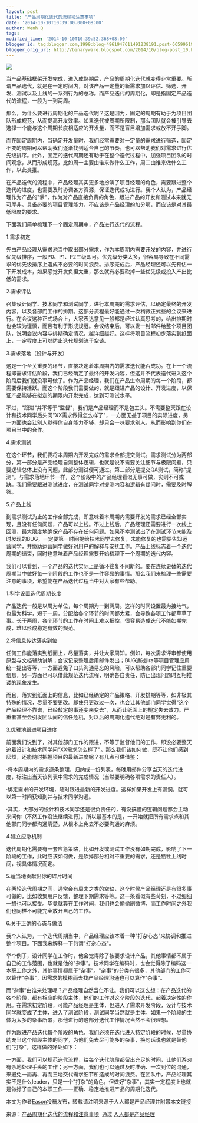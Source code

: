 ```yaml
---
layout: post
title: "产品周期化迭代的流程和注意事项"
date: '2014-10-10T10:39:00.000+08:00'
author: Wenh Q
tags:
modified_time: '2014-10-10T10:39:52.368+08:00'
blogger_id: tag:blogger.com,1999:blog-4961947611491238191.post-6659961953855087314
blogger_orig_url: http://binaryware.blogspot.com/2014/10/blog-post_10.html
---
```

![](https://images-blogger-opensocial.googleusercontent.com/gadgets/proxy?url=http%3A%2F%2Fs14.sinaimg.cn%2Fmw690%2F001RazDXgy6HyoQor132d&container=blogger&gadget=a&rewriteMime=image%2F*)

当产品基础框架开发完成，进入成熟期后，产品的周期化迭代就变得非常重要。所谓产品迭代，就是在一定时间内，对该产品一定量的新需求加以评估、筛选、开发、测试以及上线的一系列行为的总称。而产品迭代的周期化，即是指固定产品迭代的流程，一般为一到两周。

那么，为什么要进行周期化的产品迭代呢？这是因为，固定的周期有助于为项目团队形成规范，从而提高开发效率。如果迭代被周期所限制，那么团队就会被引导去选择一个能与这个周期长度相适应的开发量，而不是盲目增加需求或放不开手脚。

而在固定周期内，当确定开发量时，我们经常需要对一定量的需求进行筛选，固定不变的周期可以帮助我们逐渐找到适合自己的节奏，也可以帮助我们对需求进行优先级排序。此外，固定的迭代周期还有助于在整个迭代过程中，加强项目团队的时间观念，从而形成规范，比如周一主要由谁来做什么工作，周二由谁来做什么工作，以此类推。

在产品迭代的流程中，产品经理其实更多地扮演了项目经理的角色，需要跟进整个迭代的进度，也需要及时协调各方资源，保证迭代成功进行。我个人认为，产品经理作为产品的"爹"，作为对产品直接负责的角色，跟进产品的开发和测试本来就无可厚非。具备必要的项目管理能力，不应该是产品经理的加分项，而应该是对其最低限度的要求。

下面我们简单梳理下一个固定周期中，产品进行迭代的流程。

1.需求初定

先由产品经理从需求池当中取出部分需求，作为本周期内需要开发的内容，并进行优先级排序，一般P0、P1、P2三级即可。优先级分类太多，很容易导致在不同需求的优先级排序上造成不必要的时间浪费。排序完成后，产品经理还可以先预估一下开发成本，如果感觉开发负担太重，那么就有必要砍掉一些优先级或投入产出比低的需求。

2.需求评估

召集设计同学、技术同学和测试同学，进行本周期的需求评估，以确定最终的开发内容，以及各部门工作的排期。这部分流程最好能通过一次稍微正式些的会议来进行。在会议这种正式场合上，大家表达意见一般都是经过认真思考的，给出排期时也会较为谨慎，而且有利于形成规范。会议结束后，可以发一封邮件给整个项目团队，说明会议内容与排期确定情况，越详细越好。这样将项目流程初步落实到纸面上，一定程度上可以防止迭代规划流于空谈。

3.需求落地（设计与开发）

这是一个至关重要的环节，直接决定着本周期内的需求迭代能否成功。在上一个流程即需求评估阶段，我们已经确定了最终的开发内容，但这并不代表迭代进入这个阶段后我们就没事可做了。作为产品经理，我们在产品生命周期的每一个阶段，都需要保持活跃。而这个阶段我们需要做的，就是跟进产品的设计、开发进度，以保证产品能够在拟定的期限内开发完成，达到可测试水平。

不过，"跟进"并不等于"监督"，我们是产品经理而不是包工头。不需要整天跟在设计和技术同学后头问"XX需求做得怎么样了"，一方面无益于项目的实际进度，另一方面也会让别人觉得你自身能力不够，却只会一味要求别人，从而影响到你们在项目当中的合作。

4.需求测试

在这个环节，我们要将本周期内开发完成的需求全部提交测试。需求测试分为两部分，第一部分是产品经理自测整体逻辑，也就是说不需要关注细节与极限问题，只要逻辑总体上没有问题，此部分测试便可通过。第二部分是提交QA测试，简称"提测"。与需求落地环节一样，这个阶段中的产品经理看似无事可做，实则不可或缺。我们需要跟进测试进度，在测试同学对提测内容和逻辑有疑问时，需要及时解答。

5.产品上线

到需求测试为止的工作全部完成，即意味着本周期内需要开发的需求已经全部实现，且没有任何问题，产品可以上线。不过上线后，产品经理还需要进行一次线上回测，最大限度地确保产品不存在任何问题。如果不幸测试出了在测试环节未能及时发现的BUG，一定要第一时间提给技术同学去修复，未能修复的也需要告知运营同学，并协助运营同学做好对用户的解释与安抚工作。产品上线标志着一个迭代周期的结束，同时也意味着产品经理需要开始梳理下一个周期的迭代内容。

我们可以看到，一个产品的迭代实际上是循环往复不间断的。要在连续更替的迭代周期当中做好每一个阶段的工作也不是一件容易的事情。那么我们来梳理一些需要注意的事项，希望能在产品迭代过程当中对大家有些帮助。

1.科学设置迭代周期长度

产品迭代一般是以周为单位，每个周期为一到两周。这样的时间设置最为接地气，也最为科学，短于一周，分配给各个环节的时间都太紧，会导致各项工作都草草了事。长于两周，各个环节的工作在时间上难以把控，很容易造成迭代不能如期完成，难以形成稳定有效的规范。

2.将信息传达落实到位

任何工作能落实到纸面上，尽量落实，并让大家周知。例如，每次需求评审都使用原型与文档辅助讲解；会议记录整理后用邮件发出；BUG通过jira等项目管理应用统一提出等等，一方面避免了口头沟通易忘的风险，可以帮助各部门同学记住重要信息，另一方面也可以借此规范迭代流程，明确各自责任，防止出现问题时互相推诿的现象发生。

而且，落实到纸面上的信息，比如已经确定的产品策略、开发排期等等，如非极其特殊的情况，尽量不要更改。即使只更改过一次，也会让其他部门同学觉得"这个产品经理不靠谱，已经敲定的事还变来变去"，从而让纸面上的规定失去效力。严重者甚至会引发团队间的信任危机，对以后的周期化迭代绝对是有弊无利的。

3.优雅地跟进项目进度

前面我们说到了，对其他部门工作的跟进，不等于监督他们的工作，即没必要整天追着设计和技术同学问"XX需求怎么样了"。那么我们该如何做，既不让他们感到厌烦，还能随时把握项目的最新进度呢？有几点可供借鉴：

·将本周期内的需求逐条整理，归纳成一份列表，每晚用邮件分享当天的迭代进度，标注出当天该列表中需求的完成情况（当然要明确各项需求的责任人）。

·绑定需求的开发环境，随时跟进最新的开发进度。这样如果开发上有漏洞，就可以第一时间获知到并与技术同学沟通。

·其实，大部分的设计和技术同学还是很负责任的，有没搞懂的逻辑问题都会主动来问你（不然工作没法继续进行）。所以最基本的是，一开始就把所有需求点和其他部门同学都沟通清楚，从根本上免去不必要沟通的麻烦。

4.建立应急机制

迭代周期化需要有一套应急策略，比如开发或测试工作没有如期完成，影响了下一阶段的工作，此时应该如何做，是砍掉部分相对不重要的需求，还是牺牲上线时间，视具体情况而定。

5.适当地贡献出你的碎片时间

在两轮迭代周期之间，通常会有周末之类的空缺，这个时候产品经理还是有很多事可做的，比如收集用户反馈，整理下期需求等等。这一条看似有些苛刻，不过细细一想也可以接受。毕竟就算在工作时间，我们也会偷偷刷微博，而工作时间之外我们也同样不可能完全放开自己的工作。

6.关于正确的心态与做法

我个人认为，一个迭代周期当中，产品经理应该本着一种"打杂心态"来协调和推进整个项目。下面我来解释一下何谓"打杂心态"。

举个例子，设计同学在工作时，他会觉得除了按要求设计产品，其他事情都不属于自己的工作范围，也就是他的"杂事"。技术同学在编码时，也会觉得除了编码这一本职工作之外，其他事情都属于"杂事"。"杂事"的分类有很多，其他部门的工作可以算作"杂事"，因需求的模糊而去找产品经理沟通也可以算作"杂事"。

而"杂事"由谁来处理呢？产品经理自然当仁不让。我们可以这么想：在产品迭代的各个阶段，都有相应的阶段主体，他们的工作对这个阶段的迭代，起着决定性的作用。在需求初定阶段，可能产品经理是主体，但进入了需求开发阶段，设计与技术同学就变成了主体，进入了测试阶段，测试同学当然就是主体。如果一个阶段的主体为太多的杂事所累，那他进行的这部分迭代工作情况当然不会很理想。

作为跟进产品迭代每个阶段的角色，我们必须在迭代进入特定阶段的时候，尽量协助充当这个阶段主体的同学，为他们免去尽可能多的杂事，换句话说也就是替他们"打杂"。这样做的好处如下：

一方面，我们可以规范迭代流程，给每个迭代阶段都留出充足的时间，让他们游刃有余地处理手头的工作；另一方面，我们也可以通过及时准确、一次到位的沟通，来避免一而再、再而三地交代需求细节所造成的时间浪费。在团队中，产品经理其实不是什么leader，只是一个"打杂"的角色，但做好"杂事"，其实一定程度上也就是做好了自己的本职工作——正确、稳定地推进产品的周期化迭代。

本文为作者[Eason](http://lhyis.me/)投稿发布，转载请注明来源于人人都是产品经理并附带本文链接

来源：[产品周期化迭代的流程和注意事项](http://www.woshipm.com/pmd/110602.html)  通过 [人人都是产品经理](http://www.woshipm.com/)
